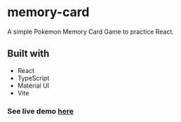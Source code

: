 # memory-card

A simple Pokemon Memory Card Game to practice React.

## Built with
- React
- TypeScript
- Material UI
- Vite

### See live demo [here](https://jarrell21-memory-card.netlify.app/)
